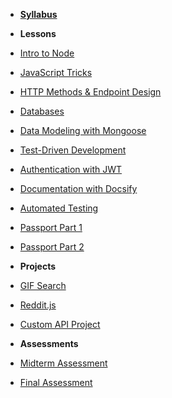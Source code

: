 - **[Syllabus](README.md)**

- **Lessons**
- [Intro to Node](Lessons/01-Intro-to-Node/)
- [JavaScript Tricks](Lessons/02-Intro-to-JS/)
- [HTTP Methods & Endpoint Design](Lessons/03-Http-Methods/)
- [Databases](Lessons/04-Databases/)
- [Data Modeling with Mongoose](Lessons/05-Data-Modeling/)
- [Test-Driven Development](Lessons/06-Test-Driven-Development/)
- [Authentication with JWT](Lessons/07-Authentication/)
- [Documentation with Docsify](Lessons/08-Documentation/)
- [Automated Testing](Lessons/09-Testing/)
- [Passport Part 1](Lessons/10-Passport/)
- [Passport Part 2](Lessons/10-Passport/)

- **Projects**
- [GIF Search](https://www.makeschool.com/academy/track/gif-search-app-ynu)
- [Reddit.js](https://www.makeschool.com/academy/track/reddit-clone-in-node-js)
- [Custom API Project](Projects/02-Custom-API-Project.md)

- **Assessments**
- [Midterm Assessment](Assessments/midterm-assessment.md)
- [Final Assessment](Assessments/final-assessment.md)